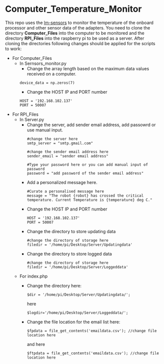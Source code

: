 # Computer_Temperature_Monitor
This repo uses the [lm-sensors](https://github.com/lm-sensors/lm-sensors) to monitor the temperature of the onboard processor and other sensor data of the adapters.
You need to clone the directory **Computer_Files** into the computer to be monitored and the directory **RPI_Files** into the raspberry pi to be used as a server.
After cloning the directories following changes should be applied for the scripts to work:
- For Computer_Files
   - In Sernsors_monitor.py
     - Change the array length based on the maximum data values received on a computer.
      ```
      device_data = np.zeros(7)
      ```
     - Change the HOST IP and PORT number
      ```
      HOST = '192.168.102.137'
      PORT = 50007
      ``` 
- For RPI_Files
  - In Server.py
    - Change the server, add sender email address, add passowrd or use manual input.
      ```
      #change the server here
      smtp_server = "smtp.gmail.com"

      #change the sender email address here
      sender_email = "sender email address"

      #Type your password here or you can add manual input of password
      password = "add password of the sender email address"   
      ``` 
    - Add a personalized message here.
      ```
      #Curate a personalised message here
      message = "The robot {robot} has crossed the critical temperature. Current Temperature is {temperature} deg C."
      ```
    - Change the HOST IP and PORT number
      ```
      HOST = '192.168.102.137'
      PORT = 50007
      ``` 
    - Change the directory to store updating data
      ```
      #change the directory of storage here
      filedir = '/home/pi/Desktop/Server/Updatingdata'
      ```
    - Change the directory to store logged data
      ```
      #change the directory of storage here
      filedir = '/home/pi/Desktop/Server/Loggeddata'
      ```
  - For index.php
    - Change the directory here:
      ```
      $dir = '/home/pi/Desktop/Server/Updatingdata/';
      ```
      here
      ```
      $logdir='/home/pi/Desktop/Server/Loggeddata/';
      ```
      
    - Change the file location for the email list here:
      ```
      $fpdata = file_get_contents('emaildata.csv'); //change file location here
      ```
      and here
      ```
      $ftpdata = file_get_contents('emaildata.csv'); //change file location here
      ```
